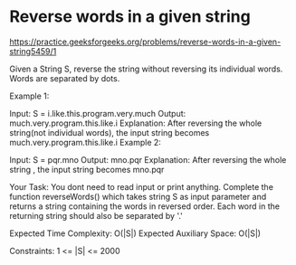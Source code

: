 # Reverse words in a given string 


https://practice.geeksforgeeks.org/problems/reverse-words-in-a-given-string5459/1


Given a String S, reverse the string without reversing its individual words. Words are separated by dots.

Example 1:

Input:
S = i.like.this.program.very.much
Output: much.very.program.this.like.i
Explanation: After reversing the whole
string(not individual words), the input
string becomes
much.very.program.this.like.i
Example 2:

Input:
S = pqr.mno
Output: mno.pqr
Explanation: After reversing the whole
string , the input string becomes
mno.pqr

Your Task:
You dont need to read input or print anything. Complete the function reverseWords() which takes string S as input parameter and returns a string containing the words in reversed order. Each word in the returning string should also be separated by '.' 


Expected Time Complexity: O(|S|)
Expected Auxiliary Space: O(|S|)


Constraints:
1 <= |S| <= 2000

